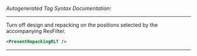 _Autogenerated Tag Syntax Documentation:_

---
Turn off design and repacking on the positions selected by the accompanying ResFilter.

```xml
<PreventRepackingRLT />
```



---
